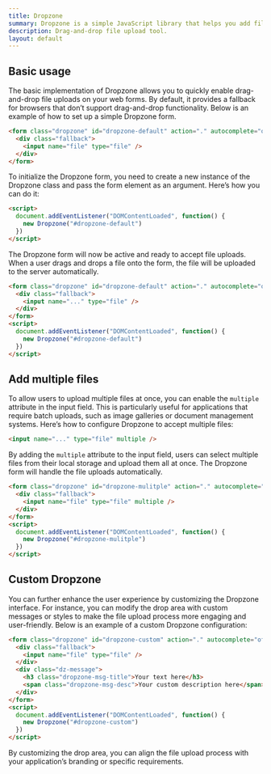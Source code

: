 ```yaml
---
title: Dropzone
summary: Dropzone is a simple JavaScript library that helps you add file drag and drop functionality to your web forms. It is one of the most popular drag and drop library on the web and is used by millions of people.
description: Drag-and-drop file upload tool.
layout: default
---
```


## Basic usage

The basic implementation of Dropzone allows you to quickly enable drag-and-drop file uploads on your web forms. By default, it provides a fallback for browsers that don’t support drag-and-drop functionality. Below is an example of how to set up a simple Dropzone form.

```html
<form class="dropzone" id="dropzone-default" action="." autocomplete="off" novalidate>
  <div class="fallback">
    <input name="file" type="file" />
  </div>
</form>
```

To initialize the Dropzone form, you need to create a new instance of the Dropzone class and pass the form element as an argument. Here’s how you can do it:

```html
<script>
  document.addEventListener("DOMContentLoaded", function() {
    new Dropzone("#dropzone-default")
  })
</script>
```

The Dropzone form will now be active and ready to accept file uploads. When a user drags and drops a file onto the form, the file will be uploaded to the server automatically.

```html example vendors height="240px" libs="dropzone"
<form class="dropzone" id="dropzone-default" action="." autocomplete="off" novalidate>
  <div class="fallback">
    <input name="..." type="file" />
  </div>
</form>
<script>
  document.addEventListener("DOMContentLoaded", function() {
    new Dropzone("#dropzone-default")
  })
</script>
```

## Add multiple files

To allow users to upload multiple files at once, you can enable the `multiple` attribute in the input field. This is particularly useful for applications that require batch uploads, such as image galleries or document management systems. Here’s how to configure Dropzone to accept multiple files:

```html
<input name="..." type="file" multiple />
```

By adding the `multiple` attribute to the input field, users can select multiple files from their local storage and upload them all at once. The Dropzone form will handle the file uploads automatically.

```html example vendors height="240px" libs="dropzone"
<form class="dropzone" id="dropzone-mulitple" action="." autocomplete="off" novalidate>
  <div class="fallback">
    <input name="file" type="file" multiple />
  </div>
</form>
<script>
  document.addEventListener("DOMContentLoaded", function() {
    new Dropzone("#dropzone-mulitple")
  })
</script>
```

## Custom Dropzone

You can further enhance the user experience by customizing the Dropzone interface. For instance, you can modify the drop area with custom messages or styles to make the file upload process more engaging and user-friendly. Below is an example of a custom Dropzone configuration:

```html example vendors height="240px" libs="dropzone"
<form class="dropzone" id="dropzone-custom" action="." autocomplete="off" novalidate>
  <div class="fallback">
    <input name="file" type="file" />
  </div>
  <div class="dz-message">
    <h3 class="dropzone-msg-title">Your text here</h3>
    <span class="dropzone-msg-desc">Your custom description here</span>
  </div>
</form>
<script>
  document.addEventListener("DOMContentLoaded", function() {
    new Dropzone("#dropzone-custom")
  })
</script>
```

By customizing the drop area, you can align the file upload process with your application’s branding or specific requirements.